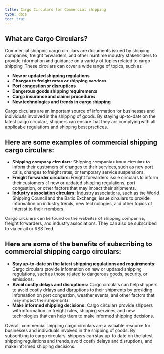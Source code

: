 ```yaml
---
title: Cargo Circulars for Commercial shipping
type: docs
toc: true
---
```

## What are Cargo Circulars?

Commercial shipping cargo circulars are documents issued by shipping companies, freight forwarders, and other maritime industry stakeholders to provide information and guidance on a variety of topics related to cargo shipping. These circulars can cover a wide range of topics, such as:

* **New or updated shipping regulations**
* **Changes to freight rates or shipping services**
* **Port congestion or disruptions**
* **Dangerous goods shipping requirements**
* **Cargo insurance and claims procedures**
* **New technologies and trends in cargo shipping**

Cargo circulars are an important source of information for businesses and individuals involved in the shipping of goods. By staying up-to-date on the latest cargo circulars, shippers can ensure that they are complying with all applicable regulations and shipping best practices.

## Here are some examples of commercial shipping cargo circulars:

* **Shipping company circulars:** Shipping companies issue circulars to inform their customers of changes to their services, such as new port calls, changes to freight rates, or temporary service suspensions.
* **Freight forwarder circulars:** Freight forwarders issue circulars to inform their customers of new or updated shipping regulations, port congestion, or other factors that may impact their shipments.
* **Industry association circulars:** Industry associations, such as the World Shipping Council and the Baltic Exchange, issue circulars to provide information on industry trends, new technologies, and other topics of interest to their members.

Cargo circulars can be found on the websites of shipping companies, freight forwarders, and industry associations. They can also be subscribed to via email or RSS feed.

## Here are some of the benefits of subscribing to commercial shipping cargo circulars:

* **Stay up-to-date on the latest shipping regulations and requirements:** Cargo circulars provide information on new or updated shipping regulations, such as those related to dangerous goods, security, or emissions.
* **Avoid costly delays and disruptions:** Cargo circulars can help shippers to avoid costly delays and disruptions to their shipments by providing information on port congestion, weather events, and other factors that may impact their shipments.
* **Make informed shipping decisions:** Cargo circulars provide shippers with information on freight rates, shipping services, and new technologies that can help them to make informed shipping decisions.

Overall, commercial shipping cargo circulars are a valuable resource for businesses and individuals involved in the shipping of goods. By subscribing to cargo circulars, shippers can stay up-to-date on the latest shipping regulations and trends, avoid costly delays and disruptions, and make informed shipping decisions.
